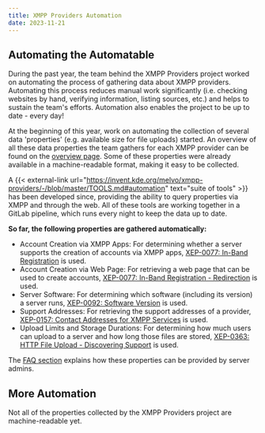 ```yaml
---
title: XMPP Providers Automation
date: 2023-11-21
---
```


## Automating the Automatable

During the past year, the team behind the XMPP Providers project worked on automating the process of gathering data about XMPP providers.
Automating this process reduces manual work significantly (i.e. checking websites by hand, verifying information, listing sources, etc.) and helps to sustain the team's efforts.
Automation also enables the project to be up to date - every day!

At the beginning of this year, work on automating the collection of several data 'properties' (e.g. available size for file uploads) started.
An overview of all these data properties the team gathers for each XMPP provider can be found on the [overview page](https://providers.xmpp.net/overview/).
Some of these properties were already available in a machine-readable format, making it easy to be collected.

A {{< external-link url="https://invent.kde.org/melvo/xmpp-providers/-/blob/master/TOOLS.md#automation" text="suite of tools" >}} has been developed since, providing the ability to query properties via XMPP and through the web.
All of these tools are working together in a GitLab pipeline, which runs every night to keep the data up to date.

**So far, the following properties are gathered automatically:**

- Account Creation via XMPP Apps: For determining whether a server supports the creation of accounts via XMPP apps, [XEP-0077: In-Band Registration](https://xmpp.org/extensions/xep-0077.html) is used.
- Account Creation via Web Page: For retrieving a web page that can be used to create accounts, [XEP-0077: In-Band Registration - Redirection](https://xmpp.org/extensions/xep-0077.html#redirect) is used.
- Server Software: For determining which software (including its version) a server runs, [XEP-0092: Software Version](https://xmpp.org/extensions/xep-0092.html) is used.
- Support Addresses: For retrieving the support addresses of a provider, [XEP-0157: Contact Addresses for XMPP Services](https://xmpp.org/extensions/xep-0157.html) is used.
- Upload Limits and Storage Durations: For determining how much users can upload to a server and how long those files are stored, [XEP-0363: HTTP File Upload - Discovering Support](https://xmpp.org/extensions/xep-0363.html#disco) is used.

The [FAQ section](https://providers.xmpp.net/faq/#where-do-we-have-the-providers-properties-from) explains how these properties can be provided by server admins.

## More Automation

Not all of the properties collected by the XMPP Providers project are machine-readable yet.
